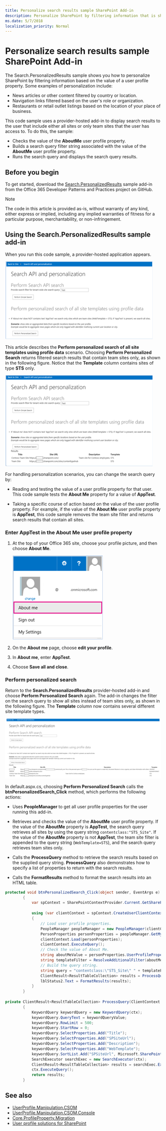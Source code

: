 ```yaml
---
title: Personalize search results sample SharePoint Add-in
description: Personalize SharePoint by filtering information that is shown to the user based on the value of a user profile property.
ms.date: 5/7/2018
localization_priority: Normal
---
```


# Personalize search results sample SharePoint Add-in
  
The Search.PersonalizedResults sample shows you how to personalize SharePoint by filtering information based on the value of a user profile property. Some examples of personalization include:

- News articles or other content filtered by country or location.
- Navigation links filtered based on the user's role or organization.  
- Restaurants or retail outlet listings based on the location of your place of business.
    
This code sample uses a provider-hosted add-in to display search results to the user that include either all sites or only team sites that the user has access to. To do this, the sample:

- Checks the value of the **AboutMe** user profile property.  
- Builds a search query filter string associated with the value of the **AboutMe** user profile property.  
- Runs the search query and displays the search query results.

## Before you begin

To get started, download the [Search.PersonalizedResults](https://github.com/SharePoint/PnP/tree/master/Samples/Search.PersonalizedResults) sample add-in from the Office 365 Developer Patterns and Practices project on GitHub.

> [!NOTE] 
> The code in this article is provided as-is, without warranty of any kind, either express or implied, including any implied warranties of fitness for a particular purpose, merchantability, or non-infringement.

## Using the Search.PersonalizedResults sample add-in

When you run this code sample, a provider-hosted application appears. 

![Screenshot that shows the start page of the Search.PersonalizedResults add-in](media/d5df9bb4-fa11-4bd6-91fd-c4d339687a8a.png)

This article describes the **Perform personalized search of all site templates using profile data** scenario. Choosing **Perform Personalized Search** returns filtered search results that contain team sites only, as shown in the following figure. Notice that the **Template** column contains sites of type **STS** only.

![Screenshot of the search results showing team sites only](media/dde71d9f-a296-4bee-b48b-964f81193404.png)

For handling personalization scenarios, you can change the search query by:

- Reading and testing the value of a user profile property for that user. This code sample tests the **About Me** property for a value of **AppTest**.
    
- Taking a specific course of action based on the value of the user profile property. For example, if the value of the **About Me** user profile property is **AppTest**, this code sample removes the team site filter and returns search results that contain all sites.

### Enter AppTest in the About Me user profile property

1. At the top of your Office 365 site, choose your profile picture, and then choose **About Me**.
    
   ![Screenshot of the user profile page with About me highlighted.](media/a7eccfcd-68f7-44b9-8f32-14a0d2f60398.png)

2. On the **About me** page, choose **edit your profile**.
    
3. In **About me**, enter **AppTest**.
    
4. Choose **Save all and close**.

### Perform personalized search

Return to the **Search.PersonalizedResults** provider-hosted add-in and choose **Perform Personalized Search** again. The add-in changes the filter on the search query to show all sites instead of team sites only, as shown in the following figure. The **Template** column now contains several different site template types.

<img alt="Screenshot of search results showing all sites" src="media/3af49550-cd2d-4e7e-af1d-5227a5603730.png" width="800">

In default.aspx.cs, choosing **Perform Personalized Search** calls the **btnPersonalizedSearch\_Click** method, which performs the following actions:

- Uses **PeopleManager** to get all user profile properties for the user running this add-in.
    
- Retrieves and checks the value of the **AboutMe** user profile property. If the value of the **AboutMe** property is **AppTest**, the search query retrieves all sites by using the query string  `contentclass:"STS_Site"`. If the value of the **AboutMe** property is not **AppTest**, the team site filter is appended to the query string (`WebTemplate=STS`), and the search query retrieves team sites only.
    
- Calls the **ProcessQuery** method to retrieve the search results based on the supplied query string. **ProcessQuery** also demonstrates how to specify a list of properties to return with the search results.
    
- Calls the **FormatResults** method to format the search results into an HTML table.


```csharp
protected void btnPersonalizedSearch_Click(object sender, EventArgs e)
        {
            var spContext = SharePointContextProvider.Current.GetSharePointContext(Context);

            using (var clientContext = spContext.CreateUserClientContextForSPHost())
            {
                // Load user profile properties.
                PeopleManager peopleManager = new PeopleManager(clientContext);
                PersonProperties personProperties = peopleManager.GetMyProperties();
                clientContext.Load(personProperties);
                clientContext.ExecuteQuery();
                // Check the value of About Me. 
                string aboutMeValue = personProperties.UserProfileProperties["AboutMe"];
                string templateFilter = ResolveAdditionalFilter(aboutMeValue);
                // Build the query string.
                string query = "contentclass:\"STS_Site\" " + templateFilter;
                ClientResult<ResultTableCollection> results = ProcessQuery(clientContext, query);
                lblStatus2.Text = FormatResults(results);
            }
        }

private ClientResult<ResultTableCollection> ProcessQuery(ClientContext ctx, string keywordQueryValue)
        {
            KeywordQuery keywordQuery = new KeywordQuery(ctx);
            keywordQuery.QueryText = keywordQueryValue;
            keywordQuery.RowLimit = 500;
            keywordQuery.StartRow = 0;
            keywordQuery.SelectProperties.Add("Title");
            keywordQuery.SelectProperties.Add("SPSiteUrl");
            keywordQuery.SelectProperties.Add("Description");
            keywordQuery.SelectProperties.Add("WebTemplate");
            keywordQuery.SortList.Add("SPSiteUrl", Microsoft.SharePoint.Client.Search.Query.SortDirection.Ascending);
            SearchExecutor searchExec = new SearchExecutor(ctx);
            ClientResult<ResultTableCollection> results = searchExec.ExecuteQuery(keywordQuery);
            ctx.ExecuteQuery();
            return results;
        }
```

## See also
 
- [UserProfile.Manipulation.CSOM](https://github.com/SharePoint/PnP/tree/master/Samples/UserProfile.Manipulation.CSOM)  
- [UserProfile.Manipulation.CSOM.Console](https://github.com/SharePoint/PnP/tree/master/Samples/UserProfile.Manipulation.CSOM.Console)
- [Core.ProfileProperty.Migration](https://github.com/SharePoint/PnP/tree/master/Samples/Core.ProfileProperty.Migration)
- [User profile solutions for SharePoint](user-profile-solutions-for-sharepoint.md)
